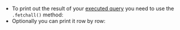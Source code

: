 - To print out the result of your [executed query](executing-queries.md) you need to use the `.fetchall()` method:
- Optionally you can print it row by row:
